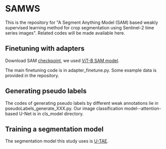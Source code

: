 # SAMWS
This is the repository for "A Segment Anything Model (SAM) based weakly supervised learning method for crop segmentation using Sentinel-2 time series images". Related codes will be made available here.

## Finetuning with adapters
Download SAM [checkpoint](https://github.com/facebookresearch/segment-anything#model-checkpoints), we used [ViT-B SAM model](https://dl.fbaipublicfiles.com/segment_anything/sam_vit_b_01ec64.pth).

The main finetuning code is in adapter_finetune.py. Some example data is provided in the repository.

## Generating pseudo labels
The codes of generating pseudo labels by different weak annotations lie in pseudoLabels_generate_XXX.py.
Our image classification model--attention-based U-Net is in cls_model directory.

## Training a segmentation model
The segmentation model this study uses is [U-TAE](https://github.com/VSainteuf/utae-paps).
